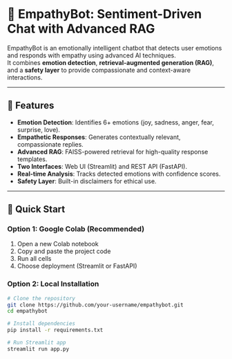 # 🤖 EmpathyBot: Sentiment-Driven Chat with Advanced RAG

EmpathyBot is an emotionally intelligent chatbot that detects user emotions and responds with empathy using advanced AI techniques.  
It combines **emotion detection**, **retrieval-augmented generation (RAG)**, and a **safety layer** to provide compassionate and context-aware interactions.

---

## 🌟 Features

- **Emotion Detection**: Identifies 6+ emotions (joy, sadness, anger, fear, surprise, love).
- **Empathetic Responses**: Generates contextually relevant, compassionate replies.
- **Advanced RAG**: FAISS-powered retrieval for high-quality response templates.
- **Two Interfaces**: Web UI (Streamlit) and REST API (FastAPI).
- **Real-time Analysis**: Tracks detected emotions with confidence scores.
- **Safety Layer**: Built-in disclaimers for ethical use.

---

## 🚀 Quick Start

### Option 1: Google Colab (Recommended)
1. Open a new Colab notebook  
2. Copy and paste the project code  
3. Run all cells  
4. Choose deployment (Streamlit or FastAPI)

### Option 2: Local Installation
```bash
# Clone the repository
git clone https://github.com/your-username/empathybot.git
cd empathybot

# Install dependencies
pip install -r requirements.txt

# Run Streamlit app
streamlit run app.py
